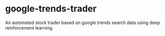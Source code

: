 # google-trends-trader
An automated stock trader based on google trends search data using deep reinforcement learning.
